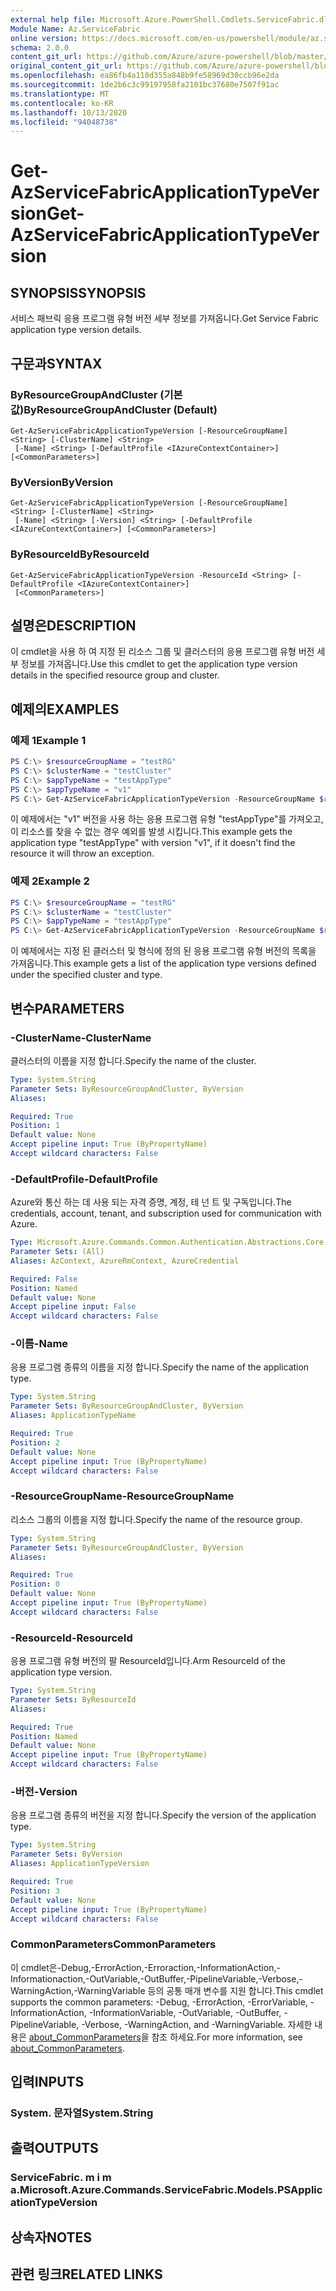 ```yaml
---
external help file: Microsoft.Azure.PowerShell.Cmdlets.ServiceFabric.dll-Help.xml
Module Name: Az.ServiceFabric
online version: https://docs.microsoft.com/en-us/powershell/module/az.servicefabric/get-azservicefabricapplicationtypeversion
schema: 2.0.0
content_git_url: https://github.com/Azure/azure-powershell/blob/master/src/ServiceFabric/ServiceFabric/help/Get-AzServiceFabricApplicationTypeVersion.md
original_content_git_url: https://github.com/Azure/azure-powershell/blob/master/src/ServiceFabric/ServiceFabric/help/Get-AzServiceFabricApplicationTypeVersion.md
ms.openlocfilehash: ea86fb4a110d355a848b9fe58969d30ccb96e2da
ms.sourcegitcommit: 1de2b6c3c99197958fa2101bc37680e7507f91ac
ms.translationtype: MT
ms.contentlocale: ko-KR
ms.lasthandoff: 10/13/2020
ms.locfileid: "94048738"
---
```

# <span data-ttu-id="29529-101">Get-AzServiceFabricApplicationTypeVersion</span><span class="sxs-lookup"><span data-stu-id="29529-101">Get-AzServiceFabricApplicationTypeVersion</span></span>

## <span data-ttu-id="29529-102">SYNOPSIS</span><span class="sxs-lookup"><span data-stu-id="29529-102">SYNOPSIS</span></span>
<span data-ttu-id="29529-103">서비스 패브릭 응용 프로그램 유형 버전 세부 정보를 가져옵니다.</span><span class="sxs-lookup"><span data-stu-id="29529-103">Get Service Fabric application type version details.</span></span>

## <span data-ttu-id="29529-104">구문과</span><span class="sxs-lookup"><span data-stu-id="29529-104">SYNTAX</span></span>

### <span data-ttu-id="29529-105">ByResourceGroupAndCluster (기본값)</span><span class="sxs-lookup"><span data-stu-id="29529-105">ByResourceGroupAndCluster (Default)</span></span>
```
Get-AzServiceFabricApplicationTypeVersion [-ResourceGroupName] <String> [-ClusterName] <String>
 [-Name] <String> [-DefaultProfile <IAzureContextContainer>] [<CommonParameters>]
```

### <span data-ttu-id="29529-106">ByVersion</span><span class="sxs-lookup"><span data-stu-id="29529-106">ByVersion</span></span>
```
Get-AzServiceFabricApplicationTypeVersion [-ResourceGroupName] <String> [-ClusterName] <String>
 [-Name] <String> [-Version] <String> [-DefaultProfile <IAzureContextContainer>] [<CommonParameters>]
```

### <span data-ttu-id="29529-107">ByResourceId</span><span class="sxs-lookup"><span data-stu-id="29529-107">ByResourceId</span></span>
```
Get-AzServiceFabricApplicationTypeVersion -ResourceId <String> [-DefaultProfile <IAzureContextContainer>]
 [<CommonParameters>]
```

## <span data-ttu-id="29529-108">설명은</span><span class="sxs-lookup"><span data-stu-id="29529-108">DESCRIPTION</span></span>
<span data-ttu-id="29529-109">이 cmdlet을 사용 하 여 지정 된 리소스 그룹 및 클러스터의 응용 프로그램 유형 버전 세부 정보를 가져옵니다.</span><span class="sxs-lookup"><span data-stu-id="29529-109">Use this cmdlet to get the application type version details in the specified resource group and cluster.</span></span>

## <span data-ttu-id="29529-110">예제의</span><span class="sxs-lookup"><span data-stu-id="29529-110">EXAMPLES</span></span>

### <span data-ttu-id="29529-111">예제 1</span><span class="sxs-lookup"><span data-stu-id="29529-111">Example 1</span></span>
```powershell
PS C:\> $resourceGroupName = "testRG"
PS C:\> $clusterName = "testCluster"
PS C:\> $appTypeName = "testAppType"
PS C:\> $appTypeName = "v1"
PS C:\> Get-AzServiceFabricApplicationTypeVersion -ResourceGroupName $resourceGroupName -ClusterName $clusterName -Name $appTypeName -Version
```

<span data-ttu-id="29529-112">이 예제에서는 "v1" 버전을 사용 하는 응용 프로그램 유형 "testAppType"를 가져오고,이 리소스를 찾을 수 없는 경우 예외를 발생 시킵니다.</span><span class="sxs-lookup"><span data-stu-id="29529-112">This example gets the application type "testAppType" with version "v1", if it doesn't find the resource it will throw an exception.</span></span>

### <span data-ttu-id="29529-113">예제 2</span><span class="sxs-lookup"><span data-stu-id="29529-113">Example 2</span></span>
```powershell
PS C:\> $resourceGroupName = "testRG"
PS C:\> $clusterName = "testCluster"
PS C:\> $appTypeName = "testAppType"
PS C:\> Get-AzServiceFabricApplicationTypeVersion -ResourceGroupName $resourceGroupName -ClusterName $clusterName -Name $appTypeName
```

<span data-ttu-id="29529-114">이 예제에서는 지정 된 클러스터 및 형식에 정의 된 응용 프로그램 유형 버전의 목록을 가져옵니다.</span><span class="sxs-lookup"><span data-stu-id="29529-114">This example gets a list of the application type versions defined under the specified cluster and type.</span></span>

## <span data-ttu-id="29529-115">변수</span><span class="sxs-lookup"><span data-stu-id="29529-115">PARAMETERS</span></span>

### <span data-ttu-id="29529-116">-ClusterName</span><span class="sxs-lookup"><span data-stu-id="29529-116">-ClusterName</span></span>
<span data-ttu-id="29529-117">클러스터의 이름을 지정 합니다.</span><span class="sxs-lookup"><span data-stu-id="29529-117">Specify the name of the cluster.</span></span>

```yaml
Type: System.String
Parameter Sets: ByResourceGroupAndCluster, ByVersion
Aliases:

Required: True
Position: 1
Default value: None
Accept pipeline input: True (ByPropertyName)
Accept wildcard characters: False
```

### <span data-ttu-id="29529-118">-DefaultProfile</span><span class="sxs-lookup"><span data-stu-id="29529-118">-DefaultProfile</span></span>
<span data-ttu-id="29529-119">Azure와 통신 하는 데 사용 되는 자격 증명, 계정, 테 넌 트 및 구독입니다.</span><span class="sxs-lookup"><span data-stu-id="29529-119">The credentials, account, tenant, and subscription used for communication with Azure.</span></span>

```yaml
Type: Microsoft.Azure.Commands.Common.Authentication.Abstractions.Core.IAzureContextContainer
Parameter Sets: (All)
Aliases: AzContext, AzureRmContext, AzureCredential

Required: False
Position: Named
Default value: None
Accept pipeline input: False
Accept wildcard characters: False
```

### <span data-ttu-id="29529-120">-이름</span><span class="sxs-lookup"><span data-stu-id="29529-120">-Name</span></span>
<span data-ttu-id="29529-121">응용 프로그램 종류의 이름을 지정 합니다.</span><span class="sxs-lookup"><span data-stu-id="29529-121">Specify the name of the application type.</span></span>

```yaml
Type: System.String
Parameter Sets: ByResourceGroupAndCluster, ByVersion
Aliases: ApplicationTypeName

Required: True
Position: 2
Default value: None
Accept pipeline input: True (ByPropertyName)
Accept wildcard characters: False
```

### <span data-ttu-id="29529-122">-ResourceGroupName</span><span class="sxs-lookup"><span data-stu-id="29529-122">-ResourceGroupName</span></span>
<span data-ttu-id="29529-123">리소스 그룹의 이름을 지정 합니다.</span><span class="sxs-lookup"><span data-stu-id="29529-123">Specify the name of the resource group.</span></span>

```yaml
Type: System.String
Parameter Sets: ByResourceGroupAndCluster, ByVersion
Aliases:

Required: True
Position: 0
Default value: None
Accept pipeline input: True (ByPropertyName)
Accept wildcard characters: False
```

### <span data-ttu-id="29529-124">-ResourceId</span><span class="sxs-lookup"><span data-stu-id="29529-124">-ResourceId</span></span>
<span data-ttu-id="29529-125">응용 프로그램 유형 버전의 팔 ResourceId입니다.</span><span class="sxs-lookup"><span data-stu-id="29529-125">Arm ResourceId of the application type version.</span></span>

```yaml
Type: System.String
Parameter Sets: ByResourceId
Aliases:

Required: True
Position: Named
Default value: None
Accept pipeline input: True (ByPropertyName)
Accept wildcard characters: False
```

### <span data-ttu-id="29529-126">-버전</span><span class="sxs-lookup"><span data-stu-id="29529-126">-Version</span></span>
<span data-ttu-id="29529-127">응용 프로그램 종류의 버전을 지정 합니다.</span><span class="sxs-lookup"><span data-stu-id="29529-127">Specify the version of the application type.</span></span>

```yaml
Type: System.String
Parameter Sets: ByVersion
Aliases: ApplicationTypeVersion

Required: True
Position: 3
Default value: None
Accept pipeline input: True (ByPropertyName)
Accept wildcard characters: False
```

### <span data-ttu-id="29529-128">CommonParameters</span><span class="sxs-lookup"><span data-stu-id="29529-128">CommonParameters</span></span>
<span data-ttu-id="29529-129">이 cmdlet은-Debug,-ErrorAction,-Erroraction,-InformationAction,-Informationaction,-OutVariable,-OutBuffer,-PipelineVariable,-Verbose,-WarningAction,-WarningVariable 등의 공통 매개 변수를 지원 합니다.</span><span class="sxs-lookup"><span data-stu-id="29529-129">This cmdlet supports the common parameters: -Debug, -ErrorAction, -ErrorVariable, -InformationAction, -InformationVariable, -OutVariable, -OutBuffer, -PipelineVariable, -Verbose, -WarningAction, and -WarningVariable.</span></span> <span data-ttu-id="29529-130">자세한 내용은 [about_CommonParameters](http://go.microsoft.com/fwlink/?LinkID=113216)을 참조 하세요.</span><span class="sxs-lookup"><span data-stu-id="29529-130">For more information, see [about_CommonParameters](http://go.microsoft.com/fwlink/?LinkID=113216).</span></span>

## <span data-ttu-id="29529-131">입력</span><span class="sxs-lookup"><span data-stu-id="29529-131">INPUTS</span></span>

### <span data-ttu-id="29529-132">System. 문자열</span><span class="sxs-lookup"><span data-stu-id="29529-132">System.String</span></span>

## <span data-ttu-id="29529-133">출력</span><span class="sxs-lookup"><span data-stu-id="29529-133">OUTPUTS</span></span>

### <span data-ttu-id="29529-134">ServiceFabric. m i m a.</span><span class="sxs-lookup"><span data-stu-id="29529-134">Microsoft.Azure.Commands.ServiceFabric.Models.PSApplicationTypeVersion</span></span>

## <span data-ttu-id="29529-135">상속자</span><span class="sxs-lookup"><span data-stu-id="29529-135">NOTES</span></span>

## <span data-ttu-id="29529-136">관련 링크</span><span class="sxs-lookup"><span data-stu-id="29529-136">RELATED LINKS</span></span>
